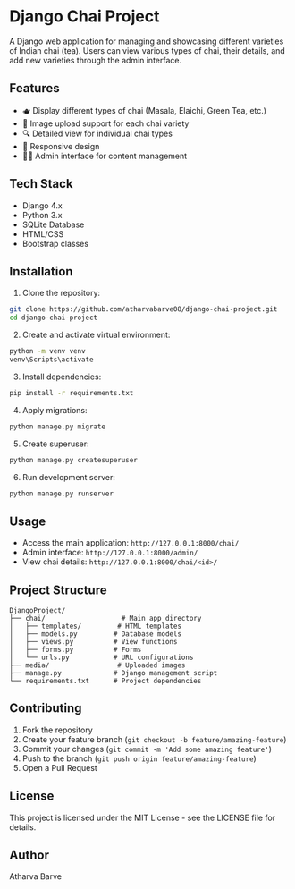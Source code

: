 # Django Chai Project

A Django web application for managing and showcasing different varieties of Indian chai (tea). Users can view various types of chai, their details, and add new varieties through the admin interface.

## Features

- 🫖 Display different types of chai (Masala, Elaichi, Green Tea, etc.)
- 📸 Image upload support for each chai variety
- 🔍 Detailed view for individual chai types
- 📱 Responsive design
- 👩‍💼 Admin interface for content management

## Tech Stack

- Django 4.x
- Python 3.x
- SQLite Database
- HTML/CSS
- Bootstrap classes

## Installation

1. Clone the repository:
```bash
git clone https://github.com/atharvabarve08/django-chai-project.git
cd django-chai-project
```

2. Create and activate virtual environment:
```bash
python -m venv venv
venv\Scripts\activate
```

3. Install dependencies:
```bash
pip install -r requirements.txt
```

4. Apply migrations:
```bash
python manage.py migrate
```

5. Create superuser:
```bash
python manage.py createsuperuser
```

6. Run development server:
```bash
python manage.py runserver
```

## Usage

- Access the main application: `http://127.0.0.1:8000/chai/`
- Admin interface: `http://127.0.0.1:8000/admin/`
- View chai details: `http://127.0.0.1:8000/chai/<id>/`

## Project Structure

```
DjangoProject/
├── chai/                   # Main app directory
│   ├── templates/         # HTML templates
│   ├── models.py         # Database models
│   ├── views.py          # View functions
│   ├── forms.py          # Forms
│   └── urls.py           # URL configurations
├── media/                 # Uploaded images
├── manage.py             # Django management script
└── requirements.txt      # Project dependencies
```

## Contributing

1. Fork the repository
2. Create your feature branch (`git checkout -b feature/amazing-feature`)
3. Commit your changes (`git commit -m 'Add some amazing feature'`)
4. Push to the branch (`git push origin feature/amazing-feature`)
5. Open a Pull Request

## License

This project is licensed under the MIT License - see the LICENSE file for details.

## Author

Atharva Barve

